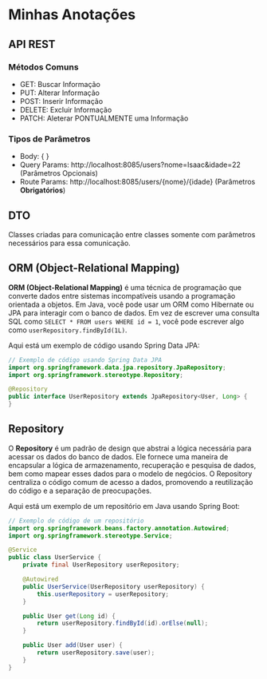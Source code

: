 # Minhas Anotações

## API REST

 ### Métodos Comuns
  - GET: Buscar Informação
  - PUT: Alterar Informação
  - POST: Inserir Informação
  - DELETE: Excluir Informação
  - PATCH: Aleterar PONTUALMENTE uma Informação

 ### Tipos de Parâmetros
  - Body: { }
  - Query Params: http://localhost:8085/users?nome=Isaac&idade=22 (Parâmetros Opcionais)
  - Route Params: http://localhost:8085/users/{nome}/{idade} (Parâmetros **Obrigatórios**)

## DTO
Classes criadas para comunicação entre classes somente com parâmetros necessários para essa comunicação.

## ORM (Object-Relational Mapping)
**ORM (Object-Relational Mapping)** é uma técnica de programação que converte dados entre sistemas incompatíveis usando a programação orientada a objetos. Em Java, você pode usar um ORM como Hibernate ou JPA para interagir com o banco de dados. Em vez de escrever uma consulta SQL como `SELECT * FROM users WHERE id = 1`, você pode escrever algo como `userRepository.findById(1L)`.

Aqui está um exemplo de código usando Spring Data JPA:

```java
// Exemplo de código usando Spring Data JPA
import org.springframework.data.jpa.repository.JpaRepository;
import org.springframework.stereotype.Repository;

@Repository
public interface UserRepository extends JpaRepository<User, Long> {
}
```

## Repository
O **Repository** é um padrão de design que abstrai a lógica necessária para acessar os dados do banco de dados. Ele fornece uma maneira de encapsular a lógica de armazenamento, recuperação e pesquisa de dados, bem como mapear esses dados para o modelo de negócios. O Repository centraliza o código comum de acesso a dados, promovendo a reutilização do código e a separação de preocupações.

Aqui está um exemplo de um repositório em Java usando Spring Boot:

```java
// Exemplo de código de um repositório
import org.springframework.beans.factory.annotation.Autowired;
import org.springframework.stereotype.Service;

@Service
public class UserService {
    private final UserRepository userRepository;

    @Autowired
    public UserService(UserRepository userRepository) {
        this.userRepository = userRepository;
    }

    public User get(Long id) {
        return userRepository.findById(id).orElse(null);
    }

    public User add(User user) {
        return userRepository.save(user);
    }
}
```
